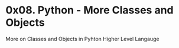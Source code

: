 # 0x08. Python - More Classes and Objects
More on Classes and Objects in Pyhton Higher Level Langauge
